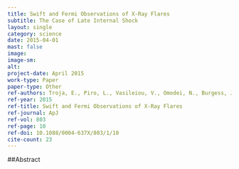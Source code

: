 ```yaml
---
title: Swift and Fermi Observations of X-Ray Flares 
subtitle: The Case of Late Internal Shock
layout: single
category: science
date: 2015-04-01
mast: false
image: 
image-sm: 
alt: 
project-date: April 2015
work-type: Paper
paper-type: Other
ref-authors: Troja, E., Piro, L., Vasileiou, V., Omodei, N., Burgess, J.M., et al.
ref-year: 2015
ref-title: Swift and Fermi Observations of X-Ray Flares
ref-journal: ApJ
ref-vol: 803
ref-page: 10
ref-doi: 10.1088/0004-637X/803/1/10
cite-count: 23
---
```



##Abstract
